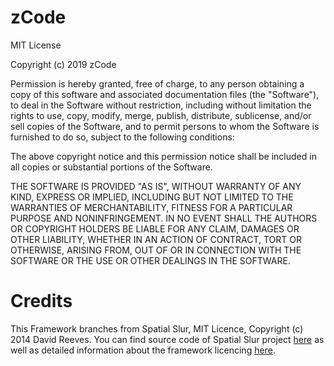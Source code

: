 # zCode

MIT License

Copyright (c) 2019 zCode

Permission is hereby granted, free of charge, to any person obtaining a copy
of this software and associated documentation files (the "Software"), to deal
in the Software without restriction, including without limitation the rights
to use, copy, modify, merge, publish, distribute, sublicense, and/or sell
copies of the Software, and to permit persons to whom the Software is
furnished to do so, subject to the following conditions:

The above copyright notice and this permission notice shall be included in all
copies or substantial portions of the Software.

THE SOFTWARE IS PROVIDED "AS IS", WITHOUT WARRANTY OF ANY KIND, EXPRESS OR
IMPLIED, INCLUDING BUT NOT LIMITED TO THE WARRANTIES OF MERCHANTABILITY,
FITNESS FOR A PARTICULAR PURPOSE AND NONINFRINGEMENT. IN NO EVENT SHALL THE
AUTHORS OR COPYRIGHT HOLDERS BE LIABLE FOR ANY CLAIM, DAMAGES OR OTHER
LIABILITY, WHETHER IN AN ACTION OF CONTRACT, TORT OR OTHERWISE, ARISING FROM,
OUT OF OR IN CONNECTION WITH THE SOFTWARE OR THE USE OR OTHER DEALINGS IN THE
SOFTWARE.


# Credits

This Framework branches from Spatial Slur, MIT Licence, Copyright (c) 2014 David Reeves.
You can find source code of Spatial Slur project [here](https://github.com/daveReeves/SpatialSlur) as well as detailed information about the framework licencing [here](https://github.com/daveReeves/SpatialSlur/blob/master/LICENSE.md).
